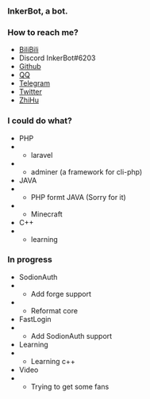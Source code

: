 ### InkerBot, a bot.

### How to reach me?

- [BiliBili](https://space.bilibili.com/609300926/)
- Discord  InkerBot#6203
- [Github](https://github.com/InkerBot)
- [QQ](https://wpa.qq.com/msgrd?v=3&uin=2924657226&site=Github&menu=yes&from=InkerBot)
- [Telegram](https://t.me/InkWeekly)
- [Twitter](https://twitter.com/InkerBot)
- [ZhiHu](http://www.zhihu.com/people/mo-shui-ping-official)

### I could do what?

- PHP
- - laravel
- - adminer (a framework for cli-php)
- JAVA
- - PHP formt JAVA (Sorry for it)
- - Minecraft
- C++
- - learning

### In progress

- SodionAuth
- - Add forge support
- - Reformat core
- FastLogin
- - Add SodionAuth support
- Learning
- - Learning c++
- Video
- - Trying to get some fans
